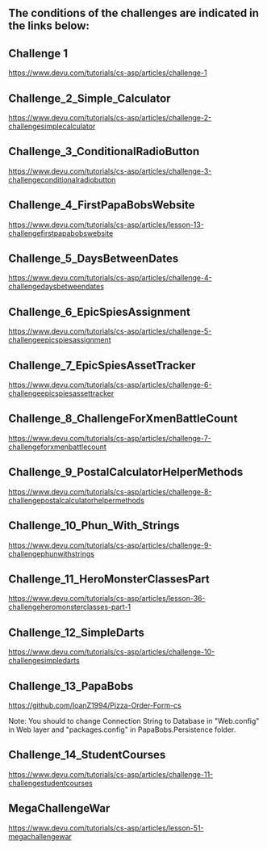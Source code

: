 ## The conditions of the challenges are indicated in the links below:

## Challenge 1                               
https://www.devu.com/tutorials/cs-asp/articles/challenge-1 

## Challenge_2_Simple_Calculator             
https://www.devu.com/tutorials/cs-asp/articles/challenge-2-challengesimplecalculator

## Challenge_3_ConditionalRadioButton        
https://www.devu.com/tutorials/cs-asp/articles/challenge-3-challengeconditionalradiobutton

## Challenge_4_FirstPapaBobsWebsite          
https://www.devu.com/tutorials/cs-asp/articles/lesson-13-challengefirstpapabobswebsite

## Challenge_5_DaysBetweenDates              
https://www.devu.com/tutorials/cs-asp/articles/challenge-4-challengedaysbetweendates

## Challenge_6_EpicSpiesAssignment           
https://www.devu.com/tutorials/cs-asp/articles/challenge-5-challengeepicspiesassignment

## Challenge_7_EpicSpiesAssetTracker         
https://www.devu.com/tutorials/cs-asp/articles/challenge-6-challengeepicspiesassettracker

## Challenge_8_ChallengeForXmenBattleCount   
https://www.devu.com/tutorials/cs-asp/articles/challenge-7-challengeforxmenbattlecount

## Challenge_9_PostalCalculatorHelperMethods 
https://www.devu.com/tutorials/cs-asp/articles/challenge-8-challengepostalcalculatorhelpermethods

## Challenge_10_Phun_With_Strings            
https://www.devu.com/tutorials/cs-asp/articles/challenge-9-challengephunwithstrings

## Challenge_11_HeroMonsterClassesPart       
https://www.devu.com/tutorials/cs-asp/articles/lesson-36-challengeheromonsterclasses-part-1

## Challenge_12_SimpleDarts                  
https://www.devu.com/tutorials/cs-asp/articles/challenge-10-challengesimpledarts

## Challenge_13_PapaBobs              
https://github.com/IoanZ1994/Pizza-Order-Form-cs

Note: You should to change Connection String to Database in "Web.config" in Web layer and "packages.config"
in PapaBobs.Persistence folder.

## Challenge_14_StudentCourses               
https://www.devu.com/tutorials/cs-asp/articles/challenge-11-challengestudentcourses
## MegaChallengeWar                          
https://www.devu.com/tutorials/cs-asp/articles/lesson-51-megachallengewar
